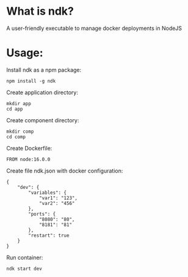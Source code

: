 # What is ndk?
A user-friendly executable to manage docker deployments in NodeJS

# Usage:
Install ndk as a npm package:

    npm install -g ndk

Create application directory:

    mkdir app
    cd app

Create component directory:

    mkdir comp
    cd comp

Create Dockerfile:

    FROM node:16.0.0

Create file ndk.json with docker configuration:

    {
        "dev": {
            "variables": {
                "var1": "123",
                "var2": "456"
            },
            "ports": {
                "8080": "80",
                "8181": "81"
            },
            "restart": true
        }
    }  

Run container:

    ndk start dev
